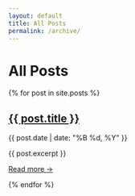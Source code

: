 ```yaml
---
layout: default
title: All Posts
permalink: /archive/
---
```

<h1>All Posts</h1>
{% for post in site.posts %}
  <div class="post-preview">
    <h2><a href="{{ post.url | relative_url }}">{{ post.title }}</a></h2>
    <p><time datetime="{{ post.date | date_to_xmlschema }}">{{ post.date | date: "%B %d, %Y" }}</time></p>
    {{ post.excerpt }}
    <p><a href="{{ post.url | relative_url }}">Read more &rarr;</a></p>
  </div>
{% endfor %}